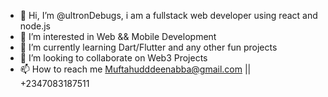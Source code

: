 - 👋 Hi, I’m @ultronDebugs, i am a fullstack web developer using react and node.js
- 👀 I’m interested in Web && Mobile Development
- 🌱 I’m currently learning Dart/Flutter and any other fun projects
- 💞️ I’m looking to collaborate on Web3 Projects 
- 📫 How to reach me Muftahudddeenabba@gmail.com || +2347083187511

<!---
ultronDebugs/ultronDebugs is a ✨ special ✨ repository because its `README.md` (this file) appears on your GitHub profile.
You can click the Preview link to take a look at your changes.
--->
